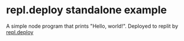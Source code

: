 # repl.deploy standalone example
A simple node program that prints "Hello, world!". 
Deployed to replit by [repl.deploy](https://github.com/KhushrajRathod/repl.deploy)
